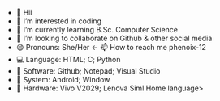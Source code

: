 - 👋 Hii
- 👀 I’m interested in coding 
- 🌱 I’m currently learning B.Sc. Computer Science 
- 💞️ I’m looking to collaborate on Github & other social media 
- 😄 Pronouns: She/Her
<- 📫 How to reach me phenoix-12
- 💻 Language: HTML; C; Python
- 📱 Software: Github; Notepad; Visual Studio
- 📲 System: Android; Window
- 💾 Hardware: Vivo V2029; Lenova Siml Home language>
<!---
phenoix-12/phenoix-12 is a ✨ special ✨ repository because its `README.md` (this file) appears on your GitHub profile.
You can click the Preview link to take a look at your changes.
--->
